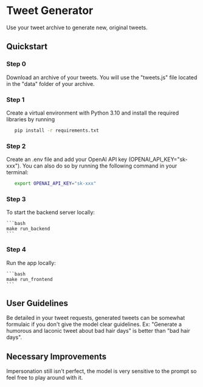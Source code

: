 # Tweet Generator

Use your tweet archive to generate new, original tweets.

## Quickstart

### Step 0

Download an archive of your tweets. You will use the "tweets.js" file located in the "data" folder of your archive.

### Step 1

Create a virtual environment with Python 3.10 and install the required libraries by running

 ```bash
    pip install -r requirements.txt
 ```

### Step 2

Create an .env file and add your OpenAI API key (OPENAI_API_KEY="sk-xxx"). You can also do so by running the following command in your terminal:

 ```bash
    export OPENAI_API_KEY="sk-xxx"
 ```

### Step 3

To start the backend server locally:

    ```bash
    make run_backend
    ```

### Step 4

Run the app locally:

    ```bash
    make run_frontend
    ```

## User Guidelines

Be detailed in your tweet requests, generated tweets can be somewhat formulaic if you don't give the model clear guidelines. Ex: "Generate a humorous and laconic tweet about bad hair days" is better than "bad hair days".

## Necessary Improvements

Impersonation still isn't perfect, the model is very sensitive to the prompt so feel free to play around with it.

